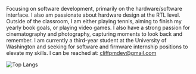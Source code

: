 Focusing on software development, primarily on the hardware/software interface. I also am passionate about hardware design at the RTL level. Outside of the classroom, I am either playing tennis, aiming to finish my yearly book goals, or playing video games. I also have a strong passion for cinematography and photography, capturing moments to look back and remember. I am currently a third-year student at the University of Washington and seeking for software and firmware internship positions to elevate my skills. I can be reached at: cliffpmdev@gmail.com

![Top Langs](https://github-readme-stats.vercel.app/api/top-langs/?username=cliffpm&layout=compact&bg_color=00000000)
